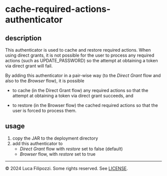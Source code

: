 # cache-required-actions-authenticator

## description

This authenticator is used to cache and restore required actions. When using
direct grants, it is not possible for the user to process any required actions
(such as UPDATE_PASSWORD) so the attempt at obtaining a token via direct grant
will fail.

By adding this authenticator in a pair-wise way (to the _Direct Grant_ flow and
also to the _Browser_ flow), it is possible

- to cache (in the Direct Grant flow) any required actions so that the attempt
  at obtaining a token via direct grant succeeds, and

- to restore (in the Browser flow) the cached required actions so that the user
  is forced to process them.

## usage

1. copy the JAR to the deployment directory
2. add this authenticator to
   - _Direct Grant_ flow with _restore_ set to false (default)
   - _Browser_ flow, with _restore_ set to true

---

© 2024 Luca Filipozzi. Some rights reserved. See [LICENSE][license].

[license]: https://github.com/LucaFilipozzi/keycloak-extensions/blob/main/LICENSE.md

